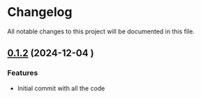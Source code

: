 # Changelog

All notable changes to this project will be documented in this file.

## [0.1.2]() (2024-12-04 )
### Features
* Initial commit with all the code

